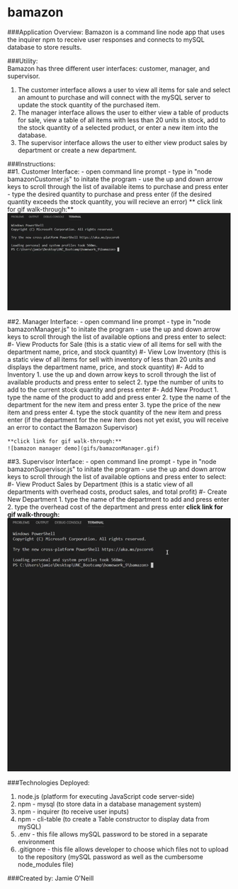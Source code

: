 # bamazon

###Application Overview: 
Bamazon is a command line node app that uses the inquirer npm to receive user responses and connects to mySQL database to store results.

###Utility:  
Bamazon has three different user interfaces: customer, manager, and supervisor.  
  1. The customer interface allows a user to view all items for sale and select an amount to purchase and will connect with the mySQL server to update the stock quantity of the purchased item.  
  2. The manager interface allows the user to either view a table of products for sale, view a table of all items with less than 20 units in stock, add to the stock quantity of a selected product, or enter a new item into the database.
  3. The supervisor interface allows the user to either view product sales by department or create a new department.   

###Instructions:  
  ##1.  Customer Interface:
    - open command line prompt
    - type in "node bamazonCustomer.js" to initate the program
    - use the up and down arrow keys to scroll through the list of available items to purchase and press enter
    - type the desired quantity to purchase and press enter
    (if the desired quantity exceeds the stock quantity, you will recieve an error) 
    ** click link for gif walk-through:**
    ![bamazon customer demo](gifs/bamazonCustomer.gif)
  
  ##2.  Manager Interface:
    - open command line prompt
    - type in "node bamazonManager.js" to initate the program
    - use the up and down arrow keys to scroll through the list of available options and press enter to select:
      #- View Products for Sale
        (this is a static view of all items for sell with the department name, price, and stock quantity)
      #- View Low Inventory
        (this is a static view of all items for sell with inventory of less than 20 units and displays the department name, price, and stock quantity)
      #- Add to Inventory
        1. use the up and down arrow keys to scroll through the list of available products and press enter to select
        2. type the number of units to add to the current stock quantity and press enter
      #- Add New Product
        1. type the name of the product to add and press enter
        2. type the name of the department for the new item and press enter
        3. type the price of the new item and press enter
        4. type the stock quantity of the new item and press enter
        (if the department for the new item does not yet exist, you will receive an error to contact the Bamazon Supervisor)

    **click link for gif walk-through:**
    ![bamazon manager demo](gifs/bamazonManager.gif)

  ##3.  Supervisor Interface:
    - open command line prompt
    - type in "node bamazonSupervisor.js" to initate the program
    - use the up and down arrow keys to scroll through the list of available options and press enter to select:
      #- View Product Sales by Department
        (this is a static view of all departments with overhead costs, product sales, and total profit)
      #- Create New Department
        1. type the name of the department to add and press enter
        2. type the overhead cost of the department and press enter 
    **click link for gif walk-through:**
    ![bamazon supervisor demo](gifs/bamazonSupervisor.gif)


###Technologies Deployed: 
  1. node.js (platform for executing JavaScript code server-side)
  2. npm - mysql (to store data in a database management system)
  3. npm - inquirer (to receive user inputs)
  4. npm - cli-table (to create a Table constructor to display data from mySQL)
  5. .env - this file allows mySQL password to be stored in a separate environment
  6. .gitignore - this file allows developer to choose which files not to upload to the repository (mySQL password as well as the cumbersome node_modules file)


###Created by: Jamie O'Neill